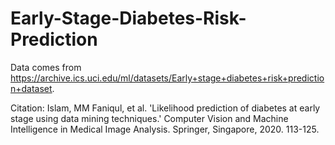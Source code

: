 # Early-Stage-Diabetes-Risk-Prediction

Data comes from https://archive.ics.uci.edu/ml/datasets/Early+stage+diabetes+risk+prediction+dataset.

Citation: Islam, MM Faniqul, et al. 'Likelihood prediction of diabetes at early stage using data mining techniques.' Computer Vision and Machine Intelligence in Medical Image Analysis. Springer, Singapore, 2020. 113-125.
